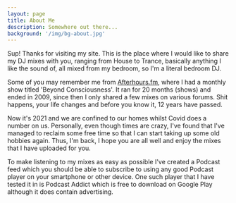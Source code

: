 ```yaml
---
layout: page
title: About Me
description: Somewhere out there...
background: '/img/bg-about.jpg'
---
```


Sup! Thanks for visiting my site. This is the place where I would like to share my DJ mixes with you, ranging from House to Trance, basically anything I like the sound of, all mixed from my bedroom, so I'm a literal bedroom DJ.

Some of you may remember me from [Afterhours.fm](http://ah.fm), where I had a monthly show titled 'Beyond Consciousness'. It ran for 20 months (shows) and ended in 2009, since then I only shared a few mixes on various forums. Shit happens, your life changes and before you know it, 12 years have passed.

Now it's 2021 and we are confined to our homes whilst Covid does a number on us. Personally, even though times are crazy, I've found that I've managed to reclaim some free time so that I can start taking up some old hobbies again. Thus, I'm back, I hope you are all well and enjoy the mixes that I have uploaded for you.

<div class="alert alert-success" role="alert" onclick="location.href='/podcast';" style="cursor: pointer;">
	To make listening to my mixes as easy as possible I've created a Podcast feed which you should be able to subscribe to using any good Podcast player on your smartphone or other device.  One such player that I have tested it in is Podcast Addict which is free to download on Google Play although it does contain advertising.
</div>